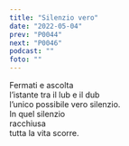 ```yaml
---
title: "Silenzio vero"
date: "2022-05-04"
prev: "P0044"
next: "P0046"
podcast: ""
foto: ""
---
```


Fermati e ascolta  
l’istante tra il lub e il dub  
l’unico possibile vero silenzio.  
In quel silenzio  
racchiusa  
tutta la vita scorre.
